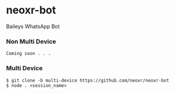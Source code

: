 # neoxr-bot
Baileys WhatsApp Bot 

### Non Multi Device
```
Coming soon . . .
```

### Multi Device

```
$ git clone -b multi-device https://github.com/neoxr/neoxr-bot
$ node . <session_name>
```
